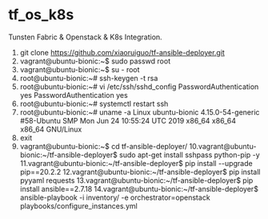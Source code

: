 # tf_os_k8s
Tunsten Fabric &amp; Openstack &amp; K8s Integration.
1. git clone https://github.com/xiaoruiguo/tf-ansible-deployer.git
2. vagrant@ubuntu-bionic:~$ sudo passwd root
3. vagrant@ubuntu-bionic:~$ su - root
4. root@ubuntu-bionic:~# ssh-keygen -t rsa 
5. root@ubuntu-bionic:~# vi /etc/ssh/sshd_config
   PasswordAuthentication yes 
   PasswordAuthentication yes  
6. root@ubuntu-bionic:~# systemctl restart ssh
7. root@ubuntu-bionic:~# uname -a
   Linux ubuntu-bionic 4.15.0-54-generic #58-Ubuntu SMP Mon Jun 24 10:55:24 UTC 2019 x86_64 x86_64 x86_64 GNU/Linux
8. exit
9. vagrant@ubuntu-bionic:~$ cd tf-ansible-deployer/
10.vagrant@ubuntu-bionic:~/tf-ansible-deployer$ sudo apt-get install sshpass python-pip -y
11.vagrant@ubuntu-bionic:~/tf-ansible-deployer$ pip install --upgrade pip==20.2.2
12.vagrant@ubuntu-bionic:~/tf-ansible-deployer$ pip install pyyaml requests
13.vagrant@ubuntu-bionic:~/tf-ansible-deployer$ pip install ansible==2.7.18
14.vagrant@ubuntu-bionic:~/tf-ansible-deployer$ ansible-playbook -i inventory/ -e orchestrator=openstack playbooks/configure_instances.yml
